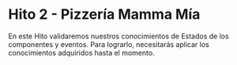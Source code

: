 # Hito 2 - Pizzería Mamma Mía

En este Hito validaremos nuestros conocimientos de Estados de los componentes y eventos. Para lograrlo, necesitarás aplicar los conocimientos adquiridos hasta el momento.
